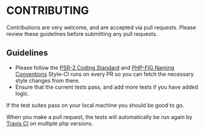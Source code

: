 # CONTRIBUTING

Contributions are very welcome, and are accepted via pull requests. Please review these guidelines before submitting any pull requests.

## Guidelines

* Please follow the [PSR-2 Coding Standard](https://github.com/php-fig/fig-standards/blob/master/accepted/PSR-2-coding-style-guide.md) and [PHP-FIG Naming Conventions](https://github.com/php-fig/fig-standards/blob/master/bylaws/002-psr-naming-conventions.md) Style-CI runs on every PR so you can fetch the necessary style changes from there.
* Ensure that the current tests pass, and add more tests if you have added logic.

If the test suites pass on your local machine you should be good to go.

When you make a pull request, the tests will automatically be run again by [Travis CI](https://travis-ci.org/) on multiple php versions.
